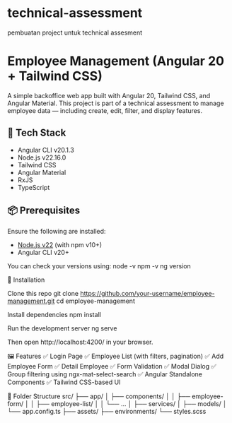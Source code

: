 # technical-assessment
pembuatan project untuk technical assesment

# Employee Management (Angular 20 + Tailwind CSS)

A simple backoffice web app built with Angular 20, Tailwind CSS, and Angular Material. This project is part of a technical assessment to manage employee data — including create, edit, filter, and display features.

## 🔧 Tech Stack

- Angular CLI v20.1.3
- Node.js v22.16.0
- Tailwind CSS
- Angular Material
- RxJS
- TypeScript

## 📦 Prerequisites

Ensure the following are installed:

- [Node.js v22](https://nodejs.org/en) (with npm v10+)
- Angular CLI v20+

You can check your versions using:
node -v
npm -v
ng version

🚀 Installation

Clone this repo
git clone https://github.com/your-username/employee-management.git
cd employee-management

Install dependencies
npm install

Run the development server
ng serve

Then open http://localhost:4200/ in your browser.

🖼️ Features
✅ Login Page
✅ Employee List (with filters, pagination)
✅ Add Employee Form
✅ Detail Employee
✅ Form Validation
✅ Modal Dialog
✅ Group filtering using ngx-mat-select-search
✅ Angular Standalone Components
✅ Tailwind CSS-based UI


📁 Folder Structure
src/
├── app/
│   ├── components/
│   │   ├── employee-form/
│   │   ├── employee-list/
│   │   └── ...
│   ├── services/
│   ├── models/
│   └── app.config.ts
├── assets/
├── environments/
└── styles.scss


